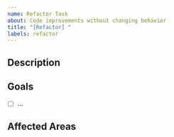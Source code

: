 ```yaml
---
name: Refactor Task
about: Code improvements without changing behavior
title: "[Refactor] "
labels: refactor
---
```


## Description

<!-- What part of the code is being improved and why -->

## Goals

- [ ] ...

## Affected Areas

<!-- List modules/files that will be changed -->
